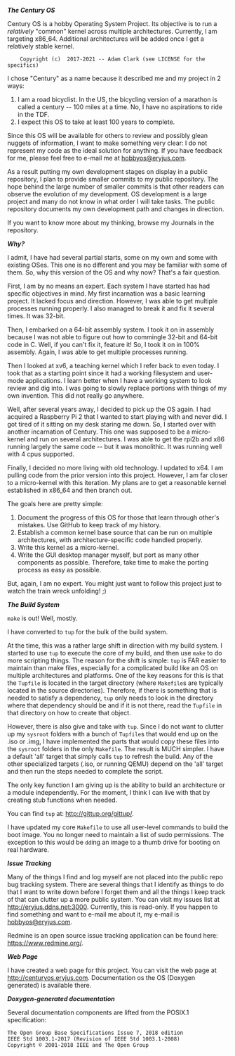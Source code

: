 ***The Century OS***

Century OS is a hobby Operating System Project.  Its objective is to run a *relatively* "common" kernel across multiple architectures.  Currently, I am targeting x86_64.  Additional architectures will be added once I get a relatively stable kernel.

        Copyright (c)  2017-2021 -- Adam Clark (see LICENSE for the specifics)


I chose "Century" as a name because it described me and my project in 2 ways:
1) I am a road bicyclist.  In the US, the bicycling version of a marathon is called a century -- 100 miles at a time.  No, I have no aspirations to ride in the TDF.
2) I expect this OS to take at least 100 years to complete.

Since this OS will be available for others to review and possibly glean nuggets of information, I want to make something very clear: I do not represent my code as the ideal solution for anything.  If you have feedback for me, please feel free to e-mail me at hobbyos@eryjus.com.

As a result putting my own development stages on display in a public repository, I plan to provide smaller commits to my public repository.  The hope behind the large number of smaller commits is that other readers can observe the evolution of my development.  OS development is a large project and many do not know in what order I will take tasks.  The public repository documents my own development path and changes in direction.

If you want to know more about my thinking, browse my Journals in the repository.


***Why?***

I admit, I have had several partial starts, some on my own and some with existing OSes.  This one is no different and you may be familiar with some of them.  So, why this version of the OS and why now?  That's a fair question.

First, I am by no means an expert.  Each system I have started has had specific objectives in mind.  My first incarnation was a basic learning project.  It lacked focus and direction.  However, I was able to get multiple processes running properly.  I also managed to break it and fix it several times.  It was 32-bit.

Then, I embarked on a 64-bit assembly system.  I took it on in assembly because I was not able to figure out how to commingle 32-bit and 64-bit code in C.  Well, if you can't fix it, feature it!  So, I took it on in 100% assembly.  Again, I was able to get multiple processes running.

Then I looked at xv6, a teaching kernel which I refer back to even today.  I took that as a starting point since it had a working filesystem and user-mode applications.  I learn better when I have a working system to look review and dig into.  I was going to slowly replace portions with things of my own invention.  This did not really go anywhere.

Well, after several years away, I decided to pick up the OS again.  I had acquired a Raspberry Pi 2 that I wanted to start playing with and never did.  I got tired of it sitting on my desk staring me down.  So, I started over with another incarnation of Century.
This one was supposed to be a micro-kernel and run on several architectures.  I was able to get the rpi2b and x86 running largely the same code -- but it was monolithic.  It was running well with 4 cpus supported.

Finally, I decided no more living with old technology.  I updated to x64.  I am pulling code from the prior version into this project.  However, I am far closer to a micro-kernel with this iteration.  My plans are to get a reasonable kernel established in x86_64 and then branch out.

The goals here are pretty simple:
1. Document the progress of this OS for those that learn through other's mistakes.  Use GitHub to keep track of my history.
2. Establish a common kernel base source that can be run on multiple architectures, with architecture-specific code handled properly.
3. Write this kernel as a micro-kernel.
4. Write the GUI desktop manager myself, but port as many other components as possible.  Therefore, take time to make the porting process as easy as possible.

But, again, I am no expert.  You might just want to follow this project just to watch the train wreck unfolding!  ;)


***The Build System***

`make` is out!  Well, mostly.

I have converted to `tup` for the bulk of the build system.

At the time, this was a rather large shift in direction with my build system.  I started to use `tup` to execute the core of my build, and then use `make` to do more scripting things.  The reason for the shift is simple: `tup` is FAR easier to maintain than make files, especially for a complicated build like an OS on multiple architectures and platforms.  One of the key reasons for this is that the `Tupfile` is located in the target directory (where `Makefile`s are typically located in the source directories).  Therefore, if there is something that is needed to satisfy a dependency, `tup` only needs to look in the directory where that dependency should be and if it is not there, read the `Tupfile` in that directory on how to create that object.

However, there is also give and take with `tup`.  Since I do not want to clutter up my `sysroot` folders with a bunch of `Tupfile`s that would end up on the .iso or .img, I have implemented the parts that would copy these files into the `sysroot` folders in the only `Makefile`.  The result is MUCH simpler.  I have a default 'all' target that simply calls `tup` to refresh the build.  Any of the other specialized targets (.iso, or running QEMU) depend on the 'all' target and then run the steps needed to complete the script.

The only key function I am giving up is the ability to build an architecture or a module independently.  For the moment, I think I can live with that by creating stub functions when needed.

You can find `tup` at: http://gittup.org/gittup/.

I have updated my core `Makefile` to use all user-level commands to build the boot image.  You no longer need to maintain a list of sudo permissions.  The exception to this would be `dd`ing an image to a thumb drive for booting on real hardware.


***Issue Tracking***

Many of the things I find and log myself are not placed into the public repo bug tracking system.  There are several things that I identify as things to do that I want to write down before I forget them and all the things I keep track of that can clutter up a more public system.  You can visit my issues list at http://eryjus.ddns.net:3000.  Currently, this is read-only.  If you happen to find something and want to e-mail me about it, my e-mail is hobbyos@eryjus.com.

Redmine is an open source issue tracking application can be found here: https://www.redmine.org/.


***Web Page***

I have created a web page for this project.  You can visit the web page at http://centuryos.eryjus.com.  Documentation os the OS (Doxygen generated) is available there.


***Doxygen-generated documentation***

Several documentation components are lifted from the POSIX.1 specification:

```
The Open Group Base Specifications Issue 7, 2018 edition
IEEE Std 1003.1-2017 (Revision of IEEE Std 1003.1-2008)
Copyright © 2001-2018 IEEE and The Open Group
```




